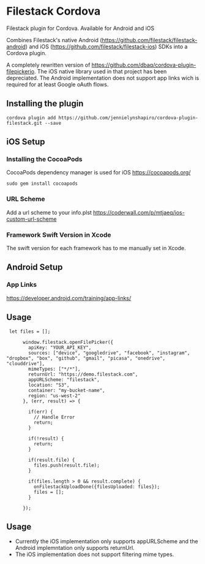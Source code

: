 # Filestack Cordova
Filestack plugin for Cordova. Available for Android and iOS

Combines Filestack's native Android (https://github.com/filestack/filestack-android) and iOS (https://github.com/filestack/filestack-ios) SDKs into a Cordova plugin.

A completely rewritten version of https://github.com/dbaq/cordova-plugin-filepickerio. 
The iOS native library used in that project has been depreciated. The Android implementation does not support app links wich is required for at least Google oAuth flows.

## Installing the plugin ##
```
cordova plugin add https://github.com/jennielynshapiro/cordova-plugin-filestack.git --save
```

## iOS Setup

### Installing the CocoaPods
CocoaPods dependency manager is used for iOS https://cocoapods.org/
```
sudo gem install cocoapods
```

### URL Scheme
Add a url scheme to your info.plst
https://coderwall.com/p/mtjaeq/ios-custom-url-scheme

### Framework Swift Version in Xcode
The swift version for each framework has to me manually set in Xcode.

## Android Setup

### App Links
https://developer.android.com/training/app-links/

## Usage

```
 let files = [];

      window.filestack.openFilePicker({
        apiKey: "YOUR_API_KEY",
        sources: ["device", "googledrive", "facebook", "instagram", "dropbox", "box", "github", "gmail", "picasa", "onedrive", "clouddrive"],
        mimeTypes: ["*/*"],
        returnUrl: "https://demo.filestack.com",
        appURLScheme: "filestack",
        location: "S3",
        container: "my-bucket-name",
        region: "us-west-2"
      }, (err, result) => {

        if(err) {
          // Handle Error
          return;
        }

        if(!result) {
          return;
        }

        if(result.file) {
          files.push(result.file);
        }

        if(files.length > 0 && result.complete) {
          onFilestackUploadDone({filesUploaded: files});
          files = [];
        }

      });
```

## Usage

* Currently the iOS implementation only supports appURLScheme and the Android implemntation only supports returnUrl.
* The iOS implementation does not support filtering mime types.
